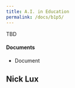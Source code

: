 ```yaml
---
title: A.I. in Education
permalink: /docs/b1p5/
---
```


TBD

#### Documents
 - Document

## Nick Lux